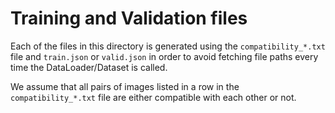 # Training and Validation files

Each of the files in this directory is generated using the ```compatibility_*.txt``` file and ```train.json``` or ```valid.json``` in order to avoid fetching file paths every time the DataLoader/Dataset is called. 

We assume that all pairs of images listed in a row in the ```compatibility_*.txt``` file are either compatible with each other or not.